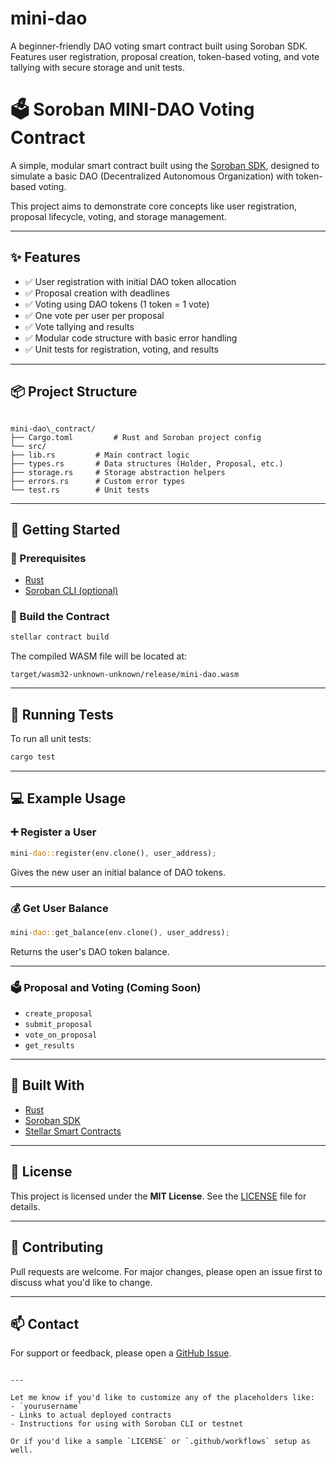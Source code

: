# mini-dao
A beginner-friendly DAO voting smart contract built using Soroban SDK. Features user registration, proposal creation, token-based voting, and vote tallying with secure storage and unit tests.

# 🗳️ Soroban MINI-DAO Voting Contract

A simple, modular smart contract built using the [Soroban SDK](https://soroban.stellar.org/docs), designed to simulate a basic DAO (Decentralized Autonomous Organization) with token-based voting.

This project aims to demonstrate core concepts like user registration, proposal lifecycle, voting, and storage management.

---

## ✨ Features

- ✅ User registration with initial DAO token allocation
- ✅ Proposal creation with deadlines
- ✅ Voting using DAO tokens (1 token = 1 vote)
- ✅ One vote per user per proposal
- ✅ Vote tallying and results
- ✅ Modular code structure with basic error handling
- ✅ Unit tests for registration, voting, and results

---

## 📦 Project Structure

```

mini-dao\_contract/
├── Cargo.toml         # Rust and Soroban project config
└── src/
├── lib.rs         # Main contract logic
├── types.rs       # Data structures (Holder, Proposal, etc.)
├── storage.rs     # Storage abstraction helpers
├── errors.rs      # Custom error types
└── test.rs        # Unit tests

````

---

## 🚀 Getting Started

### 🔧 Prerequisites

- [Rust](https://www.rust-lang.org/tools/install)
- [Soroban CLI (optional)](https://soroban.stellar.org/docs/getting-started/installation)

### 🔨 Build the Contract

```bash
stellar contract build
````

The compiled WASM file will be located at:

```
target/wasm32-unknown-unknown/release/mini-dao.wasm
```

---

## 🧪 Running Tests

To run all unit tests:

```bash
cargo test
```

---

## 💻 Example Usage

### ➕ Register a User

```rust
mini-dao::register(env.clone(), user_address);
```

Gives the new user an initial balance of DAO tokens.

---

### 💰 Get User Balance

```rust
mini-dao::get_balance(env.clone(), user_address);
```

Returns the user's DAO token balance.

---

### 🗳️ Proposal and Voting (Coming Soon)

* `create_proposal`
* `submit_proposal`
* `vote_on_proposal`
* `get_results`

---

## 🧱 Built With

* [Rust](https://www.rust-lang.org/)
* [Soroban SDK](https://github.com/stellar/soroban-sdk)
* [Stellar Smart Contracts](https://soroban.stellar.org/docs)

---

## 📄 License

This project is licensed under the **MIT License**. See the [LICENSE](LICENSE) file for details.

---

## 🤝 Contributing

Pull requests are welcome. For major changes, please open an issue first to discuss what you'd like to change.

---

## 📫 Contact

For support or feedback, please open a [GitHub Issue](https://github.com/kcoolio/mini-dao/issues).

```

---

Let me know if you'd like to customize any of the placeholders like:
- `yourusername`
- Links to actual deployed contracts
- Instructions for using with Soroban CLI or testnet

Or if you'd like a sample `LICENSE` or `.github/workflows` setup as well.
```


